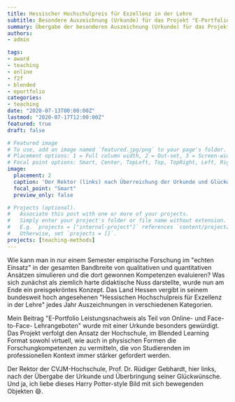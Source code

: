```yaml
---
title: Hessischer Hochschulpreis für Exzellenz in der Lehre
subtitle: Besondere Auszeichnung (Urkunde) für das Projekt "E-Portfolio Leistungsnachweis als Teil von Online- und Face-to-Face-Lehrangeboten"
summary: Übergabe der besonderen Auszeichnung (Urkunde) für das Projekt "E-Portfolio Leistungsnachweis als Teil von Online- und Face-to-Face-Lehrangeboten" im Rahmen des Hessischen Hochschulpreises für Exzellenz in der Lehre
authors:
- admin

tags:
- award
- teaching
- online
- f2f
- blended
- eportfolio
categories:
- teaching
date: "2020-07-13T00:00:00Z"
lastmod: "2020-07-17T12:00:00Z"
featured: true
draft: false

# Featured image
# To use, add an image named `featured.jpg/png` to your page's folder.
# Placement options: 1 = Full column width, 2 = Out-set, 3 = Screen-width
# Focal point options: Smart, Center, TopLeft, Top, TopRight, Left, Right, BottomLeft, Bottom, BottomRight
image:
  placement: 2
  caption: 'Der Rektor (links) nach Überreichung der Urkunde und Glückwünsche'
  focal_point: "Smart"
  preview_only: false

# Projects (optional).
#   Associate this post with one or more of your projects.
#   Simply enter your project's folder or file name without extension.
#   E.g. `projects = ["internal-project"]` references `content/project/deep-learning/index.md`.
#   Otherwise, set `projects = []`.
projects: [teaching-methods]
---
```


Wie kann man in nur einem Semester empirische Forschung im "echten Einsatz" in der gesamten Bandbreite von qualitativen und quantitativen Ansätzen simulieren und die dort gewonnen Kompetenzen evaluieren? Was sich zunächst als ziemlich harte didaktische Nuss darstellte, wurde nun am Ende ein preisgekröntes Konzept. Das Land Hessen vergibt in seinem bundesweit hoch angesehenen "Hessischen Hochschulpreis für Exzellenz in der Lehre" jedes Jahr Auszeichnungen in verschiedenen Kategorien.

Mein Beitrag "E-Portfolio Leistungsnachweis als Teil von Online- und Face-to-Face- Lehrangeboten" wurde mit einer Urkunde besonders gewürdigt. Das Projekt verfolgt den Ansatz der Hochschule, im Blended Learning Format sowohl virtuell, wie auch in physischen Formen die Forschungkompetenzen zu vermitteln, die von Studierenden im professionellen Kontext  immer stärker gefordert werden.

Der Rektor der CVJM-Hochschule, Prof. Dr. Rüdiger Gebhardt, hier links, nach der Übergabe der Urkunde und Überbringung seiner Glückwünsche. Und ja, ich liebe dieses Harry Potter-style Bild mit sich bewegenden Objekten :smile:.

